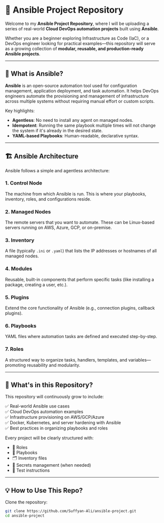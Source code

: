 # 🔧 Ansible Project Repository

Welcome to my **Ansible Project Repository**, where I will be uploading a series of real-world **Cloud DevOps automation projects** built using **Ansible**.

Whether you are a beginner exploring Infrastructure as Code (IaC), or a DevOps engineer looking for practical examples—this repository will serve as a growing collection of **modular, reusable, and production-ready Ansible projects**.

---

## 📌 What is Ansible?

**Ansible** is an open-source automation tool used for configuration management, application deployment, and task automation. It helps DevOps engineers automate the provisioning and management of infrastructure across multiple systems without requiring manual effort or custom scripts.

Key highlights:
- **Agentless**: No need to install any agent on managed nodes.
- **Idempotent**: Running the same playbook multiple times will not change the system if it's already in the desired state.
- **YAML-based Playbooks**: Human-readable, declarative syntax.

---

## 🏗️ Ansible Architecture

Ansible follows a simple and agentless architecture:

### 1. **Control Node**
The machine from which Ansible is run. This is where your playbooks, inventory, roles, and configurations reside.

### 2. **Managed Nodes**
The remote servers that you want to automate. These can be Linux-based servers running on AWS, Azure, GCP, or on-premise.

### 3. **Inventory**
A file (typically `.ini` or `.yaml`) that lists the IP addresses or hostnames of all managed nodes.

### 4. **Modules**
Reusable, built-in components that perform specific tasks (like installing a package, creating a user, etc.).

### 5. **Plugins**
Extend the core functionality of Ansible (e.g., connection plugins, callback plugins).

### 6. **Playbooks**
YAML files where automation tasks are defined and executed step-by-step.

### 7. **Roles**
A structured way to organize tasks, handlers, templates, and variables—promoting reusability and modularity.

---

## 🚀 What's in this Repository?

This repository will continuously grow to include:

✅ Real-world Ansible use cases  
✅ Cloud DevOps automation examples  
✅ Infrastructure provisioning on AWS/GCP/Azure  
✅ Docker, Kubernetes, and server hardening with Ansible  
✅ Best practices in organizing playbooks and roles  

Every project will be clearly structured with:

- 📁 Roles  
- 📄 Playbooks  
- 🗂️ Inventory files  
- 🔐 Secrets management (when needed)  
- 🧪 Test instructions  

---

## 💡 How to Use This Repo?

Clone the repository:
```bash
git clone https://github.com/Suffyan-Ali/ansible-project.git
cd ansible-project
